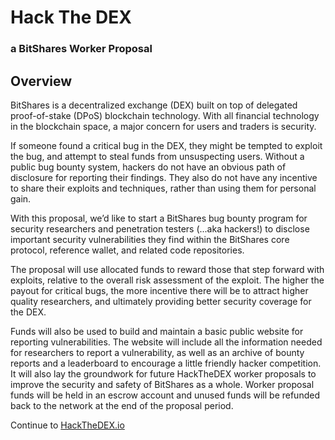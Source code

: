 # Hack The DEX
### a BitShares Worker Proposal

## Overview
BitShares is a decentralized exchange (DEX) built on top of delegated proof-of-stake (DPoS) blockchain technology. With all financial technology in the blockchain space, a major concern for users and traders is security.

If someone found a critical bug in the DEX, they might be tempted to exploit the bug, and attempt to steal funds from unsuspecting users. Without a public bug bounty system, hackers do not have an obvious path of disclosure for reporting their findings. They also do not have any incentive to share their exploits and techniques, rather than using them for personal gain.

With this proposal, we’d like to start a BitShares bug bounty program for security researchers and penetration testers (...aka hackers!) to disclose important security vulnerabilities they find within the BitShares core protocol, reference wallet, and related code repositories.

The proposal will use allocated funds to reward those that step forward with exploits, relative to the overall risk assessment of the exploit. The higher the payout for critical bugs, the more incentive there will be to attract higher quality researchers, and ultimately providing better security coverage for the DEX.

Funds will also be used to build and maintain a basic public website for reporting vulnerabilities. The website will include all the information needed for researchers to report a vulnerability, as well as an archive of bounty reports and a leaderboard to encourage a little friendly hacker competition. It will also lay the groundwork for future HackTheDEX worker proposals to improve the security and safety of BitShares as a whole.
Worker proposal funds will be held in an escrow account and unused funds will be refunded back to the network at the end of the proposal period.

Continue to [HackTheDEX.io](https://hackthedex.io/)